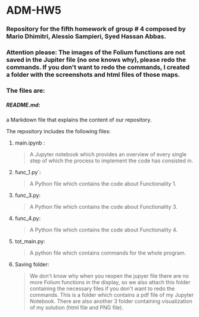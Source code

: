 # ADM-HW5

### Repository for the fifth homework of group # 4 composed by Mario Dhimitri, Alessio Sampieri, Syed Hassan Abbas.

### Attention please: The images of the Folium functions are not saved in the Jupiter file (no one knows why), please redo the commands. If you don't want to redo the commands, I created a folder with the screenshots and html files of those maps.

### The files are:

##### README.md: 
a Markdown file that explains the content of our repository.

The repository includes the following files:
1. main.ipynb :
     > A Jupyter notebook which provides an overview of every single step of which the process to implement the code has                     consisted in.
			
2. func_1.py`:
      > A Python file which contains the code about Functionality 1. 

3. func_3.py:
      > A Python file which contains the code about Functionality 3.  
      
4. func_4.py:
      > A Python file which contains the code about Functionality 4. 
      
5. tot_main.py:
      > A python file which contains commands for the whole program.  

6. Saving folder:
      > We don't know why when you reopen the jupyer file there are no more Folium functions in the display, so we also attach this folder containing the necessary files if you don't want to redo the commands.
      This is a folder which contains a pdf file of my Jupyter Notebook. There are also another 3 folder containing visualization of my solution 	   (html file and PNG file).
      
 
